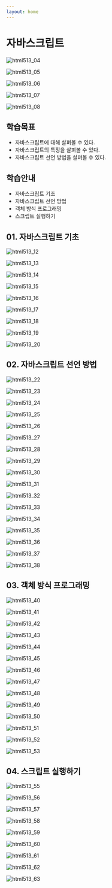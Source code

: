 ```yaml
---
layout: home
---
```




# 자바스크립트











![html513_04](./img/html513_04.png)

![html513_05](./img/html513_05.png)

![html513_06](./img/html513_06.png)

![html513_07](./img/html513_07.png)

![html513_08](./img/html513_08.png)



## 학습목표

* 자바스크립트에 대해 살펴볼 수 있다.
* 자바스크립트의 특징을 살펴볼 수 있다.
* 자바스크립트 선언 방법을 살펴볼 수 있다.



## 학습안내

* 자바스크립트 기초
* 자바스크립트 선언 방법
* 객체 방식 프로그래밍
* 스크립트 실행하기



## 01. 자바스크립트 기초







![html513_12](./img/html513_12.png)

![html513_13](./img/html513_13.png)

![html513_14](./img/html513_14.png)

![html513_15](./img/html513_15.png)

![html513_16](./img/html513_16.png)

![html513_17](./img/html513_17.png)

![html513_18](./img/html513_18.png)

![html513_19](./img/html513_19.png)

![html513_20](./img/html513_20.png)



## 02. 자바스크립트 선언 방법







![html513_22](./img/html513_22.png)

![html513_23](./img/html513_23.png)

![html513_24](./img/html513_24.png)

![html513_25](./img/html513_25.png)

![html513_26](./img/html513_26.png)

![html513_27](./img/html513_27.png)

![html513_28](./img/html513_28.png)

![html513_29](./img/html513_29.png)

![html513_30](./img/html513_30.png)

![html513_31](./img/html513_31.png)

![html513_32](./img/html513_32.png)

![html513_33](./img/html513_33.png)

![html513_34](./img/html513_34.png)

![html513_35](./img/html513_35.png)

![html513_36](./img/html513_36.png)

![html513_37](./img/html513_37.png)

![html513_38](./img/html513_38.png)

## 03. 객체 방식 프로그래밍





![html513_40](./img/html513_40.png)

![html513_41](./img/html513_41.png)

![html513_42](./img/html513_42.png)

![html513_43](./img/html513_43.png)

![html513_44](./img/html513_44.png)

![html513_45](./img/html513_45.png)

![html513_46](./img/html513_46.png)

![html513_47](./img/html513_47.png)

![html513_48](./img/html513_48.png)

![html513_49](./img/html513_49.png)

![html513_50](./img/html513_50.png)

![html513_51](./img/html513_51.png)

![html513_52](./img/html513_52.png)

![html513_53](./img/html513_53.png)



## 04. 스크립트 실행하기





![html513_55](./img/html513_55.png)

![html513_56](./img/html513_56.png)

![html513_57](./img/html513_57.png)

![html513_58](./img/html513_58.png)

![html513_59](./img/html513_59.png)

![html513_60](./img/html513_60.png)

![html513_61](./img/html513_61.png)

![html513_62](./img/html513_62.png)

![html513_63](./img/html513_63.png)









